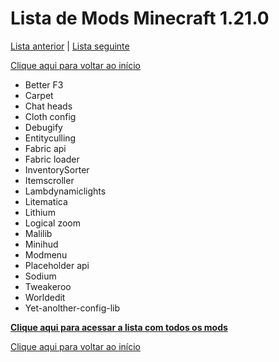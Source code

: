 # Lista de Mods Minecraft 1.21.0

[Lista anterior](mods%201.20.4.md) | [Lista seguinte](mods%201.21.4.md)

[Clique aqui para voltar ao início](../README.md)

- Better F3
- Carpet
- Chat heads
- Cloth config
- Debugify
- Entityculling
- Fabric api
- Fabric loader
- InventorySorter
- Itemscroller
- Lambdynamiclights
- Litematica
- Lithium
- Logical zoom
- Malilib
- Minihud
- Modmenu
- Placeholder api
- Sodium
- Tweakeroo
- Worldedit
- Yet-anolther-config-lib

[**Clique aqui para acessar a lista com todos os mods**](../todosMods.md)

[Clique aqui para voltar ao início](../README.md)
